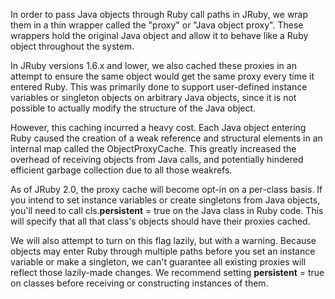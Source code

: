 In order to pass Java objects through Ruby call paths in JRuby, we wrap them in a thin wrapper called the "proxy" or "Java object proxy". These wrappers hold the original Java object and allow it to behave like a Ruby object throughout the system.

In JRuby versions 1.6.x and lower, we also cached these proxies in an attempt to ensure the same object would get the same proxy every time it entered Ruby. This was primarily done to support user-defined instance variables or singleton objects on arbitrary Java objects, since it is not possible to actually modify the structure of the Java object.

However, this caching incurred a heavy cost. Each Java object entering Ruby caused the creation of a weak reference and structural elements in an internal map called the ObjectProxyCache. This greatly increased the overhead of receiving objects from Java calls, and potentially hindered efficient garbage collection due to all those weakrefs.

As of JRuby 2.0, the proxy cache will become opt-in on a per-class basis. If you intend to set instance variables or create singletons from Java objects, you'll need to call cls.__persistent__ = true on the Java class in Ruby code. This will specify that all that class's objects should have their proxies cached.

We will also attempt to turn on this flag lazily, but with a warning. Because objects may enter Ruby through multiple paths before you set an instance variable or make a singleton, we can't guarantee all existing proxies will reflect those lazily-made changes. We recommend setting __persistent__ = true on classes before receiving or constructing instances of them.